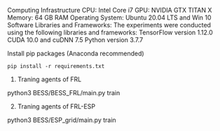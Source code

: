 Computing Infrastructure
CPU: Intel Core i7
GPU: NVIDIA GTX TITAN X
Memory: 64 GB RAM
Operating System: Ubuntu 20.04 LTS and Win 10
Software Libraries and Frameworks: The experiments were conducted using the following libraries and frameworks:
TensorFlow version 1.12.0 
CUDA 10.0 and cuDNN 7.5
Python version 3.7.7

Install pip packages (Anaconda recommended)

    pip install -r requirements.txt

1.  Traning agents of FRL

python3 BESS/BESS_FRL/main.py train

2.  Traning agents of FRL-ESP

python3  BESS/ESP_grid/main.py train
